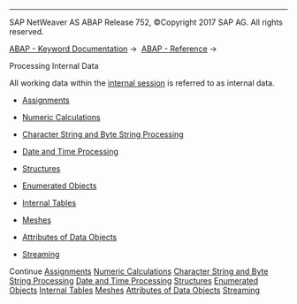   

* * *

SAP NetWeaver AS ABAP Release 752, ©Copyright 2017 SAP AG. All rights reserved.

[ABAP - Keyword Documentation](javascript:call_link\('abenabap.htm'\)) →  [ABAP - Reference](javascript:call_link\('abenabap_reference.htm'\)) → 

Processing Internal Data

All working data within the [internal session](javascript:call_link\('abeninternal_session_glosry.htm'\) "Glossary Entry") is referred to as internal data.

-   [Assignments](javascript:call_link\('abenvalue_assignments.htm'\))

-   [Numeric Calculations](javascript:call_link\('abencompute_expressions.htm'\))

-   [Character String and Byte String Processing](javascript:call_link\('abenabap_data_string.htm'\))

-   [Date and Time Processing](javascript:call_link\('abendate_time_processing.htm'\))

-   [Structures](javascript:call_link\('abendata_objects_structure.htm'\))

-   [Enumerated Objects](javascript:call_link\('abenenumerated_types_usage.htm'\))

-   [Internal Tables](javascript:call_link\('abenitab.htm'\))

-   [Meshes](javascript:call_link\('abenabap_meshes.htm'\))

-   [Attributes of Data Objects](javascript:call_link\('abendescribe_field.htm'\))

-   [Streaming](javascript:call_link\('abenstreaming.htm'\))

Continue
[Assignments](javascript:call_link\('abenvalue_assignments.htm'\))
[Numeric Calculations](javascript:call_link\('abencompute_expressions.htm'\))
[Character String and Byte String Processing](javascript:call_link\('abenabap_data_string.htm'\))
[Date and Time Processing](javascript:call_link\('abendate_time_processing.htm'\))
[Structures](javascript:call_link\('abendata_objects_structure.htm'\))
[Enumerated Objects](javascript:call_link\('abenenumerated_types_usage.htm'\))
[Internal Tables](javascript:call_link\('abenitab.htm'\))
[Meshes](javascript:call_link\('abenabap_meshes.htm'\))
[Attributes of Data Objects](javascript:call_link\('abendescribe_field.htm'\))
[Streaming](javascript:call_link\('abenstreaming.htm'\))